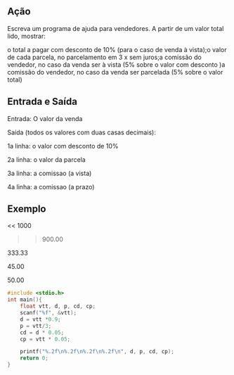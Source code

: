 ## Ação

Escreva um programa de ajuda para vendedores. A partir de um valor total lido, mostrar:

o total a pagar com desconto de 10% (para o caso de venda à vista);o valor de cada parcela, no parcelamento em 3 x sem juros;a comissão do vendedor, no caso da venda ser à vista (5% sobre o valor com desconto )a comissão do vendedor, no caso da venda ser parcelada (5% sobre o valor total)

## Entrada e Saída

Entrada: O valor da venda

Saída (todos os valores com duas casas decimais):

1a linha: o valor com desconto de 10%

2a linha: o valor da parcela

3a linha: a comissao (a vista)

4a linha: a comissao (a prazo)

## Exemplo

<< 1000 

>> 900.00 

333.33 

45.00 

50.00
```c
#include <stdio.h>
int main(){
    float vtt, d, p, cd, cp;
    scanf("%f", &vtt);
    d = vtt *0.9;
    p = vtt/3;
    cd = d * 0.05;
    cp = vtt * 0.05;

    printf("%.2f\n%.2f\n%.2f\n%.2f\n", d, p, cd, cp);
    return 0;
}
```
